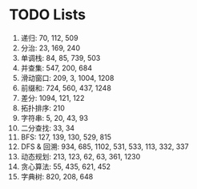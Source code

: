 # TODO Lists

1. 递归: 70, 112, 509
1. 分治: 23, 169, 240
1. 单调栈: 84, 85, 739, 503
1. 并查集: 547, 200, 684
1. 滑动窗口: 209, 3, 1004, 1208
1. 前缀和: 724, 560, 437, 1248
1. 差分: 1094, 121, 122
1. 拓扑排序: 210
1. 字符串: 5, 20, 43, 93
1. 二分查找: 33, 34
1. BFS: 127, 139, 130, 529, 815
1. DFS & 回溯: 934, 685, 1102, 531, 533, 113, 332, 337
1. 动态规划: 213, 123, 62, 63, 361, 1230
1. 贪心算法: 55, 435, 621, 452
1. 字典树: 820, 208, 648
